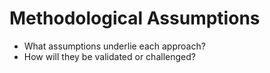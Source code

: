 # Methodological Assumptions

- What assumptions underlie each approach?
- How will they be validated or challenged?
